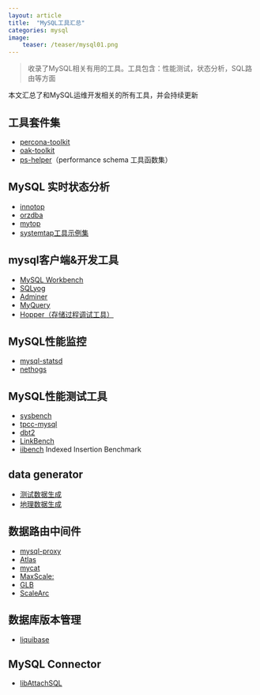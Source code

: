 ```yaml
---
layout: article
title:  "MySQL工具汇总"
categories: mysql
image:
    teaser: /teaser/mysql01.png
---
```


> 收录了MySQL相关有用的工具。工具包含：性能测试，状态分析，SQL路由等方面


本文汇总了和MySQL运维开发相关的所有工具，并会持续更新

## 工具套件集
- [percona-toolkit](http://www.percona.com/software/percona-toolkit)
- [oak-toolkit](http://code.openark.org/forge/openark-kit)
- [ps-helper](https://github.com/MarkLeith/dbahelper)（performance schema 工具函数集）

## MySQL 实时状态分析
- [innotop](https://code.google.com/p/innotop/)
- [orzdba](http://code.taobao.org/p/orzdba/src/trunk/orzdba)
- [mytop](http://jeremy.zawodny.com/mysql/mytop/)
- [systemtap工具示例集](https://sourceware.org/systemtap/examples/)

## mysql客户端&开发工具
- [MySQL Workbench](http://www.mysql.com/products/workbench/)
- [SQLyog](https://www.webyog.com/)
- [Adminer](http://www.adminer.org/ )
- [MyQuery](http://sourceforge.net/projects/myquery/)
- [Hopper（存储过程调试工具）](http://www.upscene.com/products.hopper.index.php)

## MySQL性能监控
- [mysql-statsd](https://github.com/spilgames/mysql-statsd)
- [nethogs]( http://www.oschina.net/p/nethogs/)

## MySQL性能测试工具
- [sysbench](https://launchpad.net/sysbench)
- [tpcc-mysql](https://code.launchpad.net/~percona-dev/perconatools/tpcc-mysql)
- [dbt2](http://sourceforge.net/projects/osdldbt/files/dbt2/)
- [LinkBench]( https://github.com/facebook/linkbench)
- [iibench](https://github.com/tmcallaghan/iibench-mysql) Indexed Insertion Benchmark 

## data generator
- [测试数据生成](http://www.generatedata.com/)
- [地理数据生成](http://www.openstreetmap.org/)

## 数据路由中间件
- [mysql-proxy](http://dev.mysql.com/downloads/mysql-proxy/)
- [Atlas](https://github.com/Qihoo360/Atlas)
- [mycat](https://code.google.com/p/opencloudb/ )
- [MaxScale:](https://github.com/SkySQL/MaxScale)
- [GLB]( https://github.com/codership/glb)
- [ScaleArc](http://www.scalearc.com/)

## 数据库版本管理
- [liquibase](http://www.liquibase.org/)

## MySQL Connector
- [libAttachSQL](http://libattachsql.org/)
